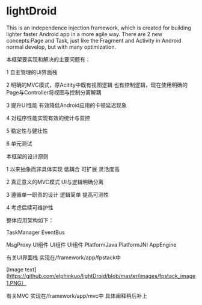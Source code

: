 lightDroid
==========

This is an independence injection framework, which is created for building lighter faster Android app in a more agile way. There are 2 new concepts:Page and Task, just like the Fragment and Activity in Android normal develop, but with many optimization.

本框架要实现和解决的主要问题有：

  1 自主管理的UI界面栈
  
  2 明确的MVC模式，原Acitity中既有视图逻辑 也有控制逻辑，现在使用明确的Page与Controller将视图与控制分离解耦
  
  3 提升UI性能 有效降低Android应用的卡顿延迟现象
  
  4 对程序性能实现有效的统计与监控
  
  5 稳定性与健壮性
  
  6 单元测试

本框架的设计原则

  1 以来抽象而非具体实现 低耦合 可扩展 灵活度高
  
  2 真正意义的MVC模式 UI与逻辑明确分离
  
  3 遵循单一职责的设计 逻辑简单 提高可测性
  
  4 考虑后续可维护性



整体应用架构如下：

  TaskManager                                 EventBus
  
  MsgProxy                        UI组件  UI组件  UI组件
            PlatformJava
            PlatformJNI
            AppEngine
            
            
有关UI界面栈
  实现在/framework/app/fpstack中
  
  [Image text](https://github.com/elphinkuo/lightDroid/blob/master/images/fpstack_image1.PNG）
  
  
  
  
有关MVC
  实现在/framework/app/mvc中
  具体阐释稍后补上
